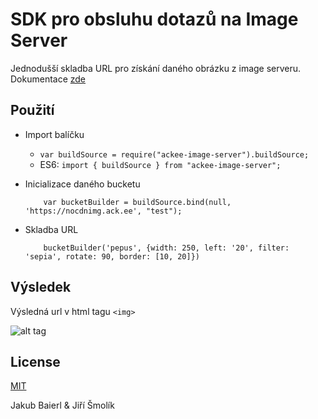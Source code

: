 # SDK pro obsluhu dotazů na Image Server

Jednodušší skladba URL pro získání daného obrázku z image serveru.
Dokumentace <a href="https://imageserver.ack.ee/" target="_blank">zde</a>

## Použití

* Import balíčku
    * `var buildSource = require("ackee-image-server").buildSource;`
    * ES6: `import { buildSource } from "ackee-image-server";`
     
* Inicializace daného bucketu
    ```
        var bucketBuilder = buildSource.bind(null, 'https://nocdnimg.ack.ee', "test");
    ```

* Skladba URL
    ```
        bucketBuilder('pepus', {width: 250, left: '20', filter: 'sepia', rotate: 90, border: [10, 20]})
    ```

## Výsledek

Výsledná url v html tagu `<img>`

![alt tag](https://nocdnimg.ack.ee/test/image/w_250-x_20-f_sepia-r_90-b_10_20/pepus)


## License

[MIT](http://opensource.org/licenses/MIT)

Jakub Baierl & Jiří Šmolík
